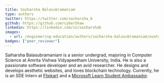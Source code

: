 ```yaml
---
title: Saiharsha Balasubramaniam
type: authors
twitter: https://twitter.com/saiharsha_b
github: https://github.com/cyberShaw
linkedin: https://linkedin.com/in/saiharshab
images:
  - url: /engineering-education/authors/saiharsha-balasubramaniam/avatar.jpg 
badges: ["peer_reviewer"]
---
```

Saiharsha Balasubramaniam is a senior undergrad, majoring in Computer Science at Amrita Vishwa Vidyapeetham University, India. He is also a passionate software developer and an avid researcher. He designs and develops aesthetic websites, and loves blockchain technology. Currently, he is an SDE Intern at [Flipkart](https://tech.flipkart.com/) and a [Microsoft Learn Student Ambassador](https://studentambassadors.microsoft.com/).
